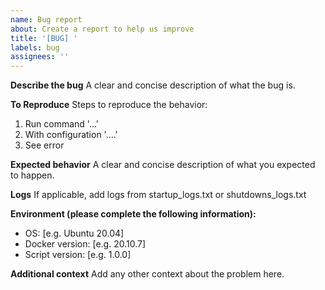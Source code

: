 ```yaml
---
name: Bug report
about: Create a report to help us improve
title: '[BUG] '
labels: bug
assignees: ''
---
```


**Describe the bug**
A clear and concise description of what the bug is.

**To Reproduce**
Steps to reproduce the behavior:
1. Run command '...'
2. With configuration '....'
3. See error

**Expected behavior**
A clear and concise description of what you expected to happen.

**Logs**
If applicable, add logs from startup_logs.txt or shutdowns_logs.txt

**Environment (please complete the following information):**
 - OS: [e.g. Ubuntu 20.04]
 - Docker version: [e.g. 20.10.7]
 - Script version: [e.g. 1.0.0]

**Additional context**
Add any other context about the problem here.
